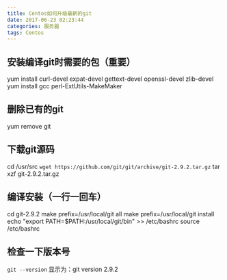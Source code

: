 ```yaml
---
title: Centos如何升级最新的git
date: 2017-06-23 02:23:44
categories: 服务器
tags: Centos
---
```

## 安装编译git时需要的包（重要）
yum install curl-devel expat-devel gettext-devel openssl-devel zlib-devel
yum install  gcc perl-ExtUtils-MakeMaker

## 删除已有的git
yum remove git

## 下载git源码
cd /usr/src
`wget https://github.com/git/git/archive/git-2.9.2.tar.gz`
tar xzf git-2.9.2.tar.gz

## 编译安装（一行一回车）
cd git-2.9.2
make prefix=/usr/local/git all
make prefix=/usr/local/git install
echo "export PATH=$PATH:/usr/local/git/bin" >> /etc/bashrc
source /etc/bashrc

## 检查一下版本号
`git --version`
显示为：git version 2.9.2
